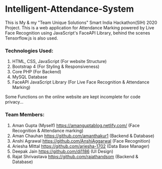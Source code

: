 # Intelligent-Attendance-System

This is My & my "Team Unique Solutions" Smart India Hackathon(SIH) 2020 Project.
This is a web application for Attendance Marking powered by Live Face Recognition using JavaScript's FaceAPI Library, behind the scenes Tensorflow.js is also used.

### Technologies Used:

1. HTML, CSS, JavaScript (For website Structure)
2. Bootstrap 4 (For Styling & Responsiveness)
3. Core PHP (For Backend)
4. MySQL Database
5. FaceAPI JavaScript Library (For Live Face Recognition & Attendance Marking)


Some Functions on the online website are kept incomplete for code privacy...


### Team Members:
1. Aman Gupta (Myself) 	https://amanguptablog.netlify.com/	(Face Recognition & Attendance marking)
2. Aman Chauhan		https://github.com/amanthakur1		(Backend & Database)
3. Anshi Agrawal	https://github.com/AnshiAggarwal	(Face Recognition)
4. Ariesha Mittal	https://github.com/ariesha-1702		(Data Base Manager)
5. Deepak Jain		https://github.com/dj1186		(UI Design)
6. Rajat Shrivastava	https://github.com/rajathandsom		(Backend & Database)
